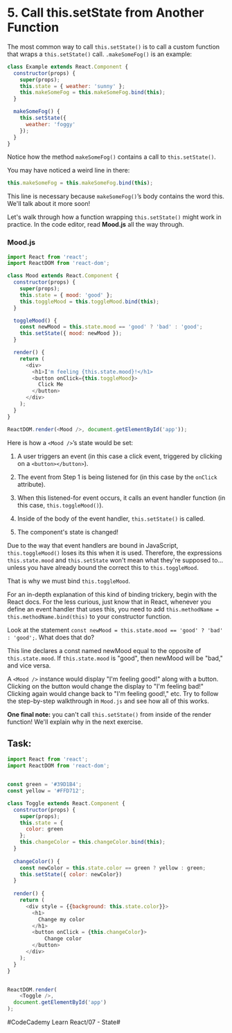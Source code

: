 # 5. Call this.setState from Another Function
The most common way to call `this.setState()` is to call a custom function that wraps a `this.setState()` call. `.makeSomeFog()` is an example:

``` javascript
class Example extends React.Component {
  constructor(props) {
    super(props);
    this.state = { weather: 'sunny' };
    this.makeSomeFog = this.makeSomeFog.bind(this);
  }

  makeSomeFog() {
    this.setState({
      weather: 'foggy'
    });
  }
}
```

Notice how the method `makeSomeFog()` contains a call to `this.setState()`.

You may have noticed a weird line in there:

``` javascript
this.makeSomeFog = this.makeSomeFog.bind(this);
```

This line is necessary because `makeSomeFog()`’s body contains the word this. We'll talk about it more soon!

Let's walk through how a function wrapping `this.setState()` might work in practice. In the code editor, read **Mood.js** all the way through.

### Mood.js

``` javascript
import React from 'react';
import ReactDOM from 'react-dom';

class Mood extends React.Component {
  constructor(props) {
    super(props);
    this.state = { mood: 'good' };
    this.toggleMood = this.toggleMood.bind(this);
  }

  toggleMood() {
    const newMood = this.state.mood == 'good' ? 'bad' : 'good';
    this.setState({ mood: newMood });
  }

  render() {
    return (
      <div>
        <h1>I'm feeling {this.state.mood}!</h1>
        <button onClick={this.toggleMood}>
          Click Me
        </button>
      </div>
    );
  }
}

ReactDOM.render(<Mood />, document.getElementById('app'));
```

Here is how a `<Mood />`’s state would be set:

1. A user triggers an event (in this case a click event, triggered by clicking on a `<button></button>`).

2. The event from Step 1 is being listened for (in this case by the `onClick` attribute).

3. When this listened-for event occurs, it calls an event handler function (in this case, `this.toggleMood()`).

4. Inside of the body of the event handler, `this.setState()` is called.

5. The component's state is changed!

Due to the way that event handlers are bound in JavaScript, `this.toggleMood()` loses its this when it is used. Therefore, the expressions `this.state.mood` and `this.setState` won't mean what they're supposed to... unless you have already bound the correct this to `this.toggleMood`.

That is why we must bind `this.toggleMood`.

For an in-depth explanation of this kind of binding trickery, begin with the React docs. For the less curious, just know that in React, whenever you define an event handler that uses this, you need to add `this.methodName = this.methodName.bind(this)` to your constructor function.

Look at the statement `const newMood = this.state.mood == 'good' ? 'bad' : 'good';`. 
What does that do?

This line declares a const named newMood equal to the opposite of `this.state.mood`. If `this.state.mood` is "good", then newMood will be "bad," and vice versa.

A `<Mood />` instance would display "I'm feeling good!" along with a button. Clicking on the button would change the display to "I'm feeling bad!" Clicking again would change back to "I'm feeling good!," etc. Try to follow the step-by-step walkthrough in `Mood.js` and see how all of this works.

**One final note:** you can't call `this.setState()` from inside of the render function! We'll explain why in the next exercise.

## Task:

``` javascript
import React from 'react';
import ReactDOM from 'react-dom';


const green = '#39D1B4';
const yellow = '#FFD712';

class Toggle extends React.Component {
  constructor(props) {
    super(props);
    this.state = {
      color: green
    };
    this.changeColor = this.changeColor.bind(this);
  }
  
  changeColor() {
    const newColor = this.state.color == green ? yellow : green;
    this.setState({ color: newColor})
  }
  
  render() {
    return (
      <div style = {{background: this.state.color}}>
        <h1>
          Change my color
        </h1>
        <button onClick = {this.changeColor}>
        	Change color
        </button>
      </div>
    );
  }
}


ReactDOM.render(
	<Toggle />,
  document.getElementById('app')
);
```


#CodeCademy Learn React/07 - State#